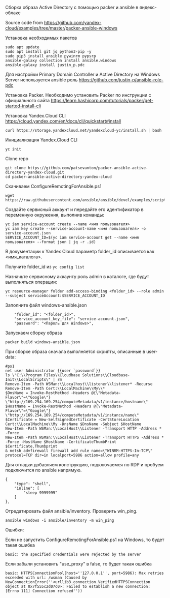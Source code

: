 Сборка образа Active Directory c помощью packer и ansible в яндекс-облаке

Source code from https://github.com/yandex-cloud/examples/tree/master/packer-ansible-windows

Установка необходимых пакетов
```
sudo apt update
sudo apt install git jq python3-pip -y
sudo pip3 install ansible pywinrm pypsrp
ansible-galaxy collection install ansible.windows
ansible-galaxy install justin_p.pdc
```

Для настройки Primary Domain Controller и Active Directory на Windows Server используется ansible роль https://github.com/justin-p/ansible-role-pdc

Установка Packer.
Необходимо установить Packer по инструкции с официального сайта https://learn.hashicorp.com/tutorials/packer/get-started-install-cli

Установка Yandex.Cloud CLI
https://cloud.yandex.com/en/docs/cli/quickstart#install
```
curl https://storage.yandexcloud.net/yandexcloud-yc/install.sh | bash
```

Инициализация Yandex.Cloud CLI
```
yc init
```

Clone repo
```
git clone https://github.com/patsevanton/packer-ansible-active-directory-yandex-cloud.git
cd packer-ansible-active-directory-yandex-cloud
```

Скачиваем ConfigureRemotingForAnsible.ps1
```
wget https://raw.githubusercontent.com/ansible/ansible/devel/examples/scripts/ConfigureRemotingForAnsible.ps1
```

Создайте сервисный аккаунт и передайте его идентификатор в переменную окружения, выполнив команды:
```
yc iam service-account create --name <имя пользователя>
yc iam key create --service-account-name <имя пользователя> -o service-account.json
SERVICE_ACCOUNT_ID=$(yc iam service-account get --name <имя пользователя> --format json | jq -r .id)
```

В документации к Yandex Cloud параметр folder_id описывается как <имя_каталога>.

Получите folder_id из `yc config list`

Назначьте сервисному аккаунту роль admin в каталоге, где будут выполняться операции:
```
yc resource-manager folder add-access-binding <folder_id> --role admin --subject serviceAccount:$SERVICE_ACCOUNT_ID
```

Заполните файл windows-ansible.json
```
    "folder_id": "<folder_id>",
    "service_account_key_file": "service-account.json",
    "password": "<Пароль для Windows>",
```

Запускаем сборку образа
```
packer build windows-ansible.json
```

При сборке образа сначала выполняется скрипты, описанные в user-data:
```
#ps1
net user Administrator {{user `password`}}
ls \"C:\\Program Files\\Cloudbase Solutions\\Cloudbase-Init\\LocalScripts\" | rm
Remove-Item -Path WSMan:\\Localhost\\listener\\listener* -Recurse
Remove-Item -Path Cert:\\LocalMachine\\My\\*
$DnsName = Invoke-RestMethod -Headers @{\"Metadata-Flavor\"=\"Google\"} \"http://169.254.169.254/computeMetadata/v1/instance/hostname\"
$HostName = Invoke-RestMethod -Headers @{\"Metadata-Flavor\"=\"Google\"} \"http://169.254.169.254/computeMetadata/v1/instance/name\"
$Certificate = New-SelfSignedCertificate -CertStoreLocation Cert:\\LocalMachine\\My -DnsName $DnsName -Subject $HostName
New-Item -Path WSMan:\\LocalHost\\Listener -Transport HTTP -Address * -Force
New-Item -Path WSMan:\\LocalHost\\Listener -Transport HTTPS -Address * -Force -HostName $HostName -CertificateThumbPrint $Certificate.Thumbprint
& netsh advfirewall firewall add rule name=\"WINRM-HTTPS-In-TCP\" protocol=TCP dir=in localport=5986 action=allow profile=any
```

Для отладки добавляем конструкцию, подключаемся по RDP и пробуем подключится по ansible напрямую.
```
{
    "type": "shell",
    "inline": [
        "sleep 9999999"
    ]
},
```

Отредатировать файл ansible/inventory. Проверить win_ping.

```
ansible windows -i ansible/inventory -m win_ping
```

Ошибки:

Если не запустить ConfigureRemotingForAnsible.ps1 на Windows, то будет такая ошибка
```
basic: the specified credentials were rejected by the server
```

Если забыли установить "use_proxy" в false, то будет такая ошибка
```
basic: HTTPSConnectionPool(host=''127.0.0.1'', port=5986): Max retries exceeded with url: /wsman (Caused by NewConnectionError(''<urllib3.connection.VerifiedHTTPSConnection object at 0x7f555c2d07c0>: Failed to establish a new connection: [Errno 111] Connection refused''))
```

